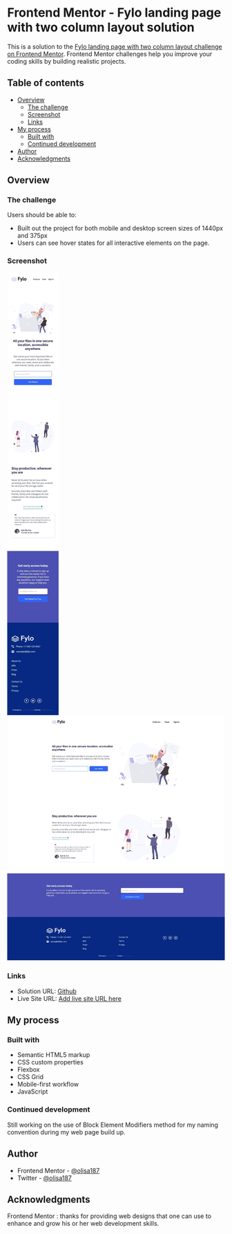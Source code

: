 # Frontend Mentor - Fylo landing page with two column layout solution

This is a solution to the [Fylo landing page with two column layout challenge on Frontend Mentor](https://www.frontendmentor.io/challenges/fylo-landing-page-with-two-column-layout-5ca5ef041e82137ec91a50f5). Frontend Mentor challenges help you improve your coding skills by building realistic projects. 

## Table of contents

- [Overview](#overview)
  - [The challenge](#the-challenge)
  - [Screenshot](#screenshot)
  - [Links](#links)
- [My process](#my-process)
  - [Built with](#built-with)
  - [Continued development](#continued-development)
- [Author](#author)
- [Acknowledgments](#acknowledgments)

## Overview

### The challenge

Users should be able to:

- Built out the project for both mobile and desktop screen sizes of 1440px and 375px 
- Users can see hover states for all interactive elements on the page.

### Screenshot

![Mobile Version](./completed/mobile.jpeg)
![Desktop Version](./completed/desktop.jpeg)


### Links

- Solution URL: [Github](https://github.com/olisa187/fylo-landing-page-with-two-column-layout)
- Live Site URL: [Add live site URL here](https://your-live-site-url.com)

## My process

### Built with

- Semantic HTML5 markup
- CSS custom properties
- Flexbox
- CSS Grid
- Mobile-first workflow
- JavaScript 


### Continued development

Still working on the use of Block Element Modifiers method for my naming convention during my web page build up.

## Author

- Frontend Mentor - [@olisa187](https://www.frontendmentor.io/profile/olisa187)
- Twitter - [@olisa187](https://www.twitter.com/olisa187)

## Acknowledgments

Frontend Mentor : thanks for providing web designs that one can use to enhance and grow his or her web development skills.
